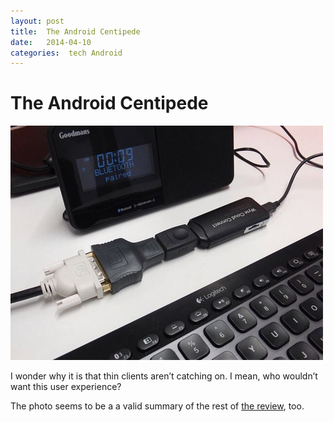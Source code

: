 ```yaml
---
layout: post
title:  The Android Centipede 
date:   2014-04-10 
categories:  tech Android 
---
```


# The Android Centipede


![](/images/unknown_filename.349.jpeg)

I wonder why it is that thin clients aren’t catching on. I mean, who wouldn’t want this user experience?

The photo seems to be a a valid summary of the rest of [the review](http://www.theregister.co.uk/2014/04/09/review_dell_wyse_cloud_connect_android_ultrathin_client/ "Dell Wyse Cloud Connect: Pocket Android desktop"), too.

 